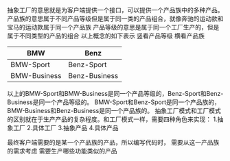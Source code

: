 抽象工厂的意思就是为客户端提供一个接口，可以提供一个产品族中的多种产品。
产品族的意思属于不同产品等级但是属于同一类的产品组合，就像奔驰的运动款和宝马的运动款属于同一个产品族
产品等级的意思是属于同一个工厂生产的，但是属于不同类型的产品的组合
以上概念的如下表示 
竖看产品等级 
横看产品族

|BMW|Benz|
|---|----|
|BMW-Sport|Benz-Sport|
|BMW-Business|Benz-Business|


以上的BMW-Sport和BMW-Business是同一个产品等级的，Benz-Sport和Benz-Business是同一个产品等级的。
BMW-Sport和Benz-Sport是同一个产品族的，BMW-Business和Benz-Business是同一个产品族的。
抽象工厂模式和工厂模式的区别就在于生产产品的复杂程度。和工厂模式一样，需要四种角色来实现：
1.抽象工厂
2.具体工厂
3.抽象产品
4.具体产品

最终客户端需要的是某一个产品族的产品，所以编写代码时，
需要从这一产品族的需求考虑 需要生产哪些功能类似的产品

